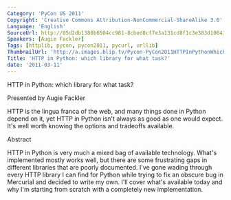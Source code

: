 ```yaml
---
Category: 'PyCon US 2011'
Copyright: 'Creative Commons Attribution-NonCommercial-ShareAlike 3.0'
Language: 'English'
SourceUrl: http://05d2db1380b6504cc981-8cbed8cf7e3a131cd8f1c3e383d10041.r93.cf2.rackcdn.com/pycon-us-2011/439_http-in-python-which-library-for-what-task.mp4
Speakers: [Augie Fackler]
Tags: [httplib, pycon, pycon2011, pycurl, urllib]
ThumbnailUrl: 'http://a.images.blip.tv/Pycon-PyCon2011HTTPInPythonWhichLibraryForWhatTask758.png'
Title: 'HTTP in Python: which library for what task?'
date: '2011-03-11'
---
```

HTTP in Python: which library for what task?

Presented by Augie Fackler

HTTP is the lingua franca of the web, and many things done in Python depend on
it, yet HTTP in Python isn't always as good as one would expect. It's well
worth knowing the options and tradeoffs available.

Abstract

HTTP in Python is very much a mixed bag of available technology. What's
implemented mostly works well, but there are some frustrating gaps in
different libraries that are poorly documented. I've gone wading through every
HTTP library I can find for Python while trying to fix an obscure bug in
Mercurial and decided to write my own. I'll cover what's available today and
why I'm starting from scratch with a completely new implementation.
